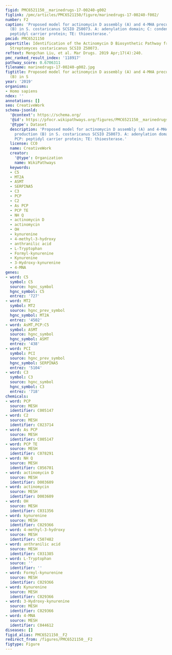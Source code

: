 ```yaml
---
figid: PMC6521150__marinedrugs-17-00240-g002
figlink: /pmc/articles/PMC6521150/figure/marinedrugs-17-00240-f002/
number: F2
caption: 'Proposed model for actinomycin D assembly (A) and 4-MHA precursor production
  (B) in S. costaricanus SCSIO ZS0073. A: adenylation domain; C: condensation; PCP:
  peptidyl carrier protein; TE: thioesterase.'
pmcid: PMC6521150
papertitle: Identification of the Actinomycin D Biosynthetic Pathway from Marine-Derived
  Streptomyces costaricanus SCSIO ZS0073.
reftext: Mengchan Liu, et al. Mar Drugs. 2019 Apr;17(4):240.
pmc_ranked_result_index: '118917'
pathway_score: 0.6706311
filename: marinedrugs-17-00240-g002.jpg
figtitle: Proposed model for actinomycin D assembly (A) and 4-MHA precursor production
  (B) in S
year: '2019'
organisms:
- Homo sapiens
ndex: ''
annotations: []
seo: CreativeWork
schema-jsonld:
  '@context': https://schema.org/
  '@id': https://pfocr.wikipathways.org/figures/PMC6521150__marinedrugs-17-00240-g002.html
  '@type': Dataset
  description: 'Proposed model for actinomycin D assembly (A) and 4-MHA precursor
    production (B) in S. costaricanus SCSIO ZS0073. A: adenylation domain; C: condensation;
    PCP: peptidyl carrier protein; TE: thioesterase.'
  license: CC0
  name: CreativeWork
  creator:
    '@type': Organization
    name: WikiPathways
  keywords:
  - C5
  - MT2A
  - ASMT
  - SERPINA5
  - C3
  - PCP
  - C2
  - As PCP
  - PCP TE
  - NH Q
  - actinomycin D
  - actinomycin
  - OH
  - kynurenine
  - 4-methyl-3-hydroxy
  - anthranilic acid
  - L-Tryptophan
  - Formyl-kynurenine
  - Kynurenine
  - 3-Hydroxy-kynurenine
  - 4-MNA
genes:
- word: C5
  symbol: C5
  source: hgnc_symbol
  hgnc_symbol: C5
  entrez: '727'
- word: MT2
  symbol: MT2
  source: hgnc_prev_symbol
  hgnc_symbol: MT2A
  entrez: '4502'
- word: AsMT,PCP:C5
  symbol: ASMT
  source: hgnc_symbol
  hgnc_symbol: ASMT
  entrez: '438'
- word: PCI
  symbol: PCI
  source: hgnc_prev_symbol
  hgnc_symbol: SERPINA5
  entrez: '5104'
- word: C3
  symbol: C3
  source: hgnc_symbol
  hgnc_symbol: C3
  entrez: '718'
chemicals:
- word: PCP
  source: MESH
  identifier: C005147
- word: C2
  source: MESH
  identifier: C023714
- word: As PCP
  source: MESH
  identifier: C005147
- word: PCP TE
  source: MESH
  identifier: C078291
- word: NH Q
  source: MESH
  identifier: C056701
- word: actinomycin D
  source: MESH
  identifier: D003609
- word: actinomycin
  source: MESH
  identifier: D003609
- word: OH
  source: MESH
  identifier: C031356
- word: kynurenine
  source: MESH
  identifier: C029366
- word: 4-methyl-3-hydroxy
  source: MESH
  identifier: C507482
- word: anthranilic acid
  source: MESH
  identifier: C031385
- word: L-Tryptophan
  source: ''
  identifier: ''
- word: Formyl-kynurenine
  source: MESH
  identifier: C029366
- word: Kynurenine
  source: MESH
  identifier: C029366
- word: 3-Hydroxy-kynurenine
  source: MESH
  identifier: C029366
- word: 4-MNA
  source: MESH
  identifier: C044612
diseases: []
figid_alias: PMC6521150__F2
redirect_from: /figures/PMC6521150__F2
figtype: Figure
---
```

